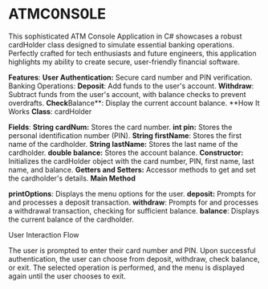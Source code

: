 # ATMC0NS0LE
This sophisticated ATM Console Application in C# showcases a robust cardHolder class designed to simulate essential banking operations. Perfectly crafted for tech enthusiasts and future engineers, this application highlights my ability to create secure, user-friendly financial software.

**Features**:
**User Authentication:**
Secure card number and PIN verification.
Banking Operations:
**Deposit**: Add funds to the user's account.
**Withdraw**: Subtract funds from the user's account, with balance checks to prevent overdrafts.
**Check**Balance**: Display the current account balance.
**How It Works
**Class**: cardHolder

**Fields**:
**String cardNum:** Stores the card number.
**int pin:** Stores the personal identification number (PIN).
**String firstName**: Stores the first name of the cardholder.
**String lastName:** Stores the last name of the cardholder.
**double balance:** Stores the account balance.
**Constructor:** Initializes the cardHolder object with the card number, PIN, first name, last name, and balance.
**Getters and Setters:** Accessor methods to get and set the cardholder's details.
**Main Method**

**printOptions**: Displays the menu options for the user.
**deposit:** Prompts for and processes a deposit transaction.
**withdraw**: Prompts for and processes a withdrawal transaction, checking for sufficient balance.
**balance**: Displays the current balance of the cardholder.

User Interaction Flow

The user is prompted to enter their card number and PIN.
Upon successful authentication, the user can choose from deposit, withdraw, check balance, or exit.
The selected operation is performed, and the menu is displayed again until the user chooses to exit.

